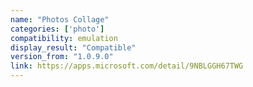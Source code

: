 ```yaml
---
name: "Photos Collage"
categories: ['photo']
compatibility: emulation
display_result: "Compatible"
version_from: "1.0.9.0"
link: https://apps.microsoft.com/detail/9NBLGGH67TWG
---
```

